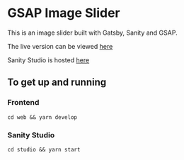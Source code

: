 # GSAP Image Slider

This is an image slider built with Gatsby, Sanity and GSAP.

The live version can be viewed [here](https://gsap-image-slider.netlify.app/)

Sanity Studio is hosted [here](https://gsap-image-slider-studio.netlify.app/)

## To get up and running

### Frontend

`cd web && yarn develop`

### Sanity Studio

`cd studio && yarn start`
